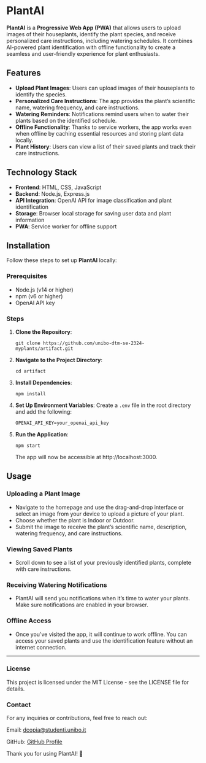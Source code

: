 # PlantAI

**PlantAI** is a **Progressive Web App (PWA)** that allows users to upload images of their houseplants, identify the plant species, and receive personalized care instructions, including watering schedules. It combines AI-powered plant identification with offline functionality to create a seamless and user-friendly experience for plant enthusiasts.

## Features

- **Upload Plant Images**: Users can upload images of their houseplants to identify the species.
- **Personalized Care Instructions**: The app provides the plant’s scientific name, watering frequency, and care instructions.
- **Watering Reminders**: Notifications remind users when to water their plants based on the identified schedule.
- **Offline Functionality**: Thanks to service workers, the app works even when offline by caching essential resources and storing plant data locally.
- **Plant History**: Users can view a list of their saved plants and track their care instructions.

## Technology Stack

- **Frontend**: HTML, CSS, JavaScript
- **Backend**: Node.js, Express.js
- **API Integration**: OpenAI API for image classification and plant identification
- **Storage**: Browser local storage for saving user data and plant information
- **PWA**: Service worker for offline support

## Installation

Follow these steps to set up **PlantAI** locally:

### Prerequisites

- Node.js (v14 or higher)
- npm (v6 or higher)
- OpenAI API key

### Steps

1. **Clone the Repository**:
    ```
    git clone https://github.com/unibo-dtm-se-2324-myplants/artifact.git
    ```
2. **Navigate to the Project Directory**:
    ```
    cd artifact
    ```
3. **Install Dependencies**:
    ```
    npm install
    ```
4. **Set Up Environment Variables**:
    Create a `.env` file in the root directory and add the following:
    ```
    OPENAI_API_KEY=your_openai_api_key
    ```
5. **Run the Application**:
    ```
    npm start
    ```
    The app will now be accessible at http://localhost:3000.

## Usage

### Uploading a Plant Image
- Navigate to the homepage and use the drag-and-drop interface or select an image from your device to upload a picture of your plant.
- Choose whether the plant is Indoor or Outdoor.
- Submit the image to receive the plant’s scientific name, description, watering frequency, and care instructions.

### Viewing Saved Plants
- Scroll down to see a list of your previously identified plants, complete with care instructions.

### Receiving Watering Notifications
- PlantAI will send you notifications when it’s time to water your plants. Make sure notifications are enabled in your browser.

### Offline Access
- Once you’ve visited the app, it will continue to work offline. You can access your saved plants and use the identification feature without an internet connection.

---

### License
This project is licensed under the MIT License - see the LICENSE file for details.

### Contact
For any inquiries or contributions, feel free to reach out:

Email: [dcopia@studenti.unibo.it](mailto:dcopia@studenti.unibo.it)

GitHub: [GitHub Profile](https://github.com/dcopia)

Thank you for using PlantAI! 🌱
